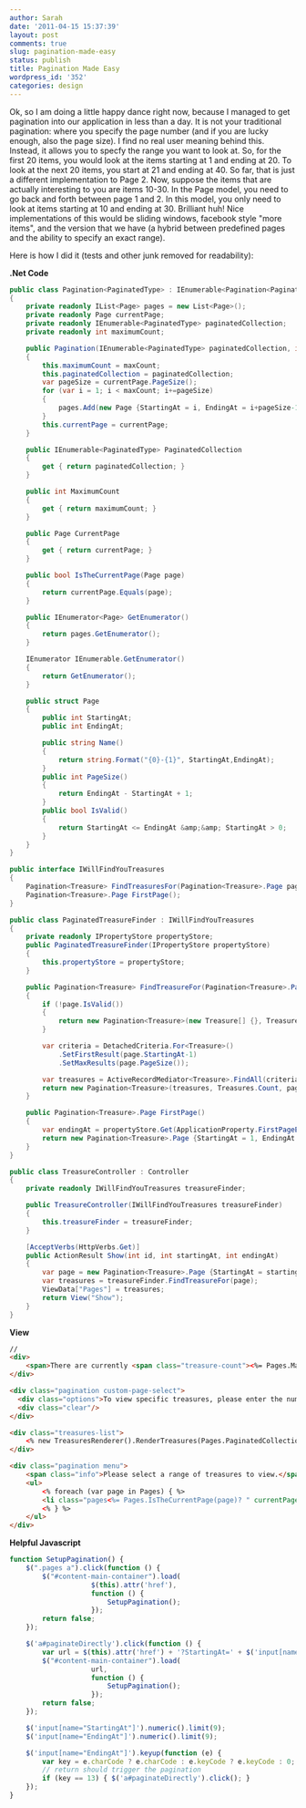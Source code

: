 ```yaml
---
author: Sarah
date: '2011-04-15 15:37:39'
layout: post
comments: true
slug: pagination-made-easy
status: publish
title: Pagination Made Easy
wordpress_id: '352'
categories: design
---
```


Ok, so I am doing a little happy dance right now, because I managed to get pagination into our application in less than a day. It is not your traditional pagination: where you specify the page number (and if you are lucky enough, also the page size). I find no real user meaning behind this. Instead, it allows you to specfy the range you want to look at. So, for the first 20 items, you would look at the items starting at 1 and ending at 20. To look at the next 20 items, you start at 21 and ending at 40. So far, that is just a different implementation to Page 2. Now, suppose the items that are actually interesting to you are items 10-30. In the Page model, you need to go back and forth between page 1 and 2. In this model, you only need to look at items starting at 10 and ending at 30. Brilliant huh! Nice implementations of this would be sliding windows, facebook style "more items", and the version that we have (a hybrid between predefined pages and the ability to specify an exact range).


Here is how I did it (tests and other junk removed for readability):

<strong>.Net Code</strong>
``` csharp
public class Pagination<PaginatedType> : IEnumerable<Pagination<PaginatedType>.Page>
{
	private readonly IList<Page> pages = new List<Page>();
	private readonly Page currentPage;
	private readonly IEnumerable<PaginatedType> paginatedCollection;
	private readonly int maximumCount;

	public Pagination(IEnumerable<PaginatedType> paginatedCollection, int maxCount, Page currentPage)
	{
		this.maximumCount = maxCount;
		this.paginatedCollection = paginatedCollection;
		var pageSize = currentPage.PageSize();
		for (var i = 1; i < maxCount; i+=pageSize)
		{
			pages.Add(new Page {StartingAt = i, EndingAt = i+pageSize-1});
		}
		this.currentPage = currentPage;
	}

	public IEnumerable<PaginatedType> PaginatedCollection
	{
		get { return paginatedCollection; }
	}

	public int MaximumCount
	{
		get { return maximumCount; }
	}

	public Page CurrentPage
	{
		get { return currentPage; }
	}

	public bool IsTheCurrentPage(Page page)
	{
		return currentPage.Equals(page);
	}

	public IEnumerator<Page> GetEnumerator()
	{
		return pages.GetEnumerator();
	}

	IEnumerator IEnumerable.GetEnumerator()
	{
		return GetEnumerator();
	}

	public struct Page
	{
		public int StartingAt;
		public int EndingAt;

		public string Name()
		{
			return string.Format("{0}-{1}", StartingAt,EndingAt);
		}
		public int PageSize()
		{
			return EndingAt - StartingAt + 1;
		}
		public bool IsValid()
		{
			return StartingAt <= EndingAt &amp;&amp; StartingAt > 0;
		}
	}
}

public interface IWillFindYouTreasures
{
	Pagination<Treasure> FindTreasuresFor(Pagination<Treasure>.Page page);
	Pagination<Treasure>.Page FirstPage();
}

public class PaginatedTreasureFinder : IWillFindYouTreasures
{
	private readonly IPropertyStore propertyStore;
	public PaginatedTreasureFinder(IPropertyStore propertyStore)
	{
		this.propertyStore = propertyStore;
	}

	public Pagination<Treasure> FindTreasureFor(Pagination<Treasure>.Page page)
	{
		if (!page.IsValid())
		{
			return new Pagination<Treasure>(new Treasure[] {}, Treasure.Count, FirstPage());
		}

		var criteria = DetachedCriteria.For<Treasure>()			
			.SetFirstResult(page.StartingAt-1)
			.SetMaxResults(page.PageSize());

		var treasures = ActiveRecordMediator<Treasure>.FindAll(criteria);
		return new Pagination<Treasure>(treasures, Treasures.Count, page);
	}

	public Pagination<Treasure>.Page FirstPage()
	{
		var endingAt = propertyStore.Get(ApplicationProperty.FirstPageEndingAt).AsIntOr(1);
		return new Pagination<Treasure>.Page {StartingAt = 1, EndingAt = endingAt};
	}
}

public class TreasureController : Controller
{
	private readonly IWillFindYouTreasures treasureFinder;

	public TreasureController(IWillFindYouTreasures treasureFinder)
	{
		this.treasureFinder = treasureFinder;
	}

	[AcceptVerbs(HttpVerbs.Get)]
	public ActionResult Show(int id, int startingAt, int endingAt)
	{
		var page = new Pagination<Treasure>.Page {StartingAt = startingAt, EndingAt = endingAt};
		var treasures = treasureFinder.FindTreasureFor(page);
		ViewData["Pages"] = treasures;
		return View("Show");
	}
}
```

<strong>View</strong>
``` html
//
<div>
	<span>There are currently <span class="treasure-count"><%= Pages.MaximumCount %></span> treasures available.</span>
</div>

<div class="pagination custom-page-select">
  <div class="options">To view specific treasures, please enter the number to start at <%= (RawHtml)Html.TextBox("StartingAt", Pages.CurrentPage.StartingAt)%> and to finish at <%= (RawHtml)Html.TextBox("EndingAt", Pages.CurrentPage.EndingAt)%> and click <%=(RawHtml)Html.ActionLink("Go", "Show", "Treasure", new { }, new { id = "paginateDirectly" })%></div>
  <div class="clear"/>
</div>

<div class="treasures-list">
	<% new TreasuresRenderer().RenderTreasures(Pages.PaginatedCollection); %>
</div>

<div class="pagination menu">
	<span class="info">Please select a range of treasures to view.</span>
	<ul>
		<% foreach (var page in Pages) { %>
		<li class="pages<%= Pages.IsTheCurrentPage(page)? " currentPage" : string.Empty %>"><%=(RawHtml) Html.ActionLink(page.Name(), "Show", "Treasure", new {startingAt=page.StartingAt,endingAt=page.EndingAt}, new {}) %></li>
		<% } %>
	</ul>
</div>
```

<strong>Helpful Javascript</strong>
``` javascript
function SetupPagination() {   
	$(".pages a").click(function () {
		$("#content-main-container").load(
					$(this).attr('href'),
					function () {
						SetupPagination();
					});
		return false;
	});

	$('a#paginateDirectly').click(function () {
		var url = $(this).attr('href') + '?StartingAt=' + $('input[name="StartingAt"]').val() + '&amp;EndingAt=' + $('input[name="EndingAt"]').val();
		$("#content-main-container").load(
					url,
					function () {
						SetupPagination();
					});
		return false;
	});

	$('input[name="StartingAt"]').numeric().limit(9);
	$('input[name="EndingAt"]').numeric().limit(9);

	$('input[name="EndingAt"]').keyup(function (e) {
		var key = e.charCode ? e.charCode : e.keyCode ? e.keyCode : 0;
		// return should trigger the pagination
		if (key == 13) { $('a#paginateDirectly').click(); }       
	});
}
```
